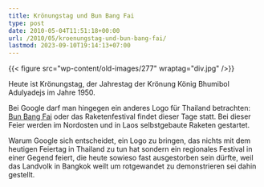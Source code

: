 ```yaml
---
title: Krönungstag und Bun Bang Fai
type: post
date: 2010-05-04T11:51:18+00:00
url: /2010/05/kroenungstag-und-bun-bang-fai/
lastmod: 2023-09-10T19:14:13+07:00
---
```



{{< figure src="wp-content/old-images/277" wraptag="div.jpg" />}}

Heute ist Krönungstag, der Jahrestag der Krönung König Bhumibol Adulyadejs im Jahre 1950.

Bei Google darf man hingegen ein anderes Logo für Thailand betrachten: [Bun Bang Fai][1] oder das Raketenfestival findet dieser Tage statt. Bei dieser Feier werden im Nordosten und in Laos selbstgebaute Raketen gestartet.

Warum Google sich entscheidet, ein Logo zu bringen, das nichts mit dem heutigen Feiertag in Thailand zu tun hat sondern ein regionales Festival in einer Gegend feiert, die heute sowieso fast ausgestorben sein dürfte, weil das Landvolk in Bangkok weilt um rotgewandet zu demonstrieren sei dahin gestellt.

 [1]: http://en.wikipedia.org/wiki/Rocket_Festival
